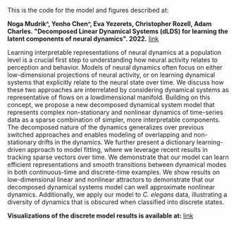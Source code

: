 This is the code for the model and figures described at:

**Noga Mudrik^, Yenho Chen^, Eva Yezerets, Christopher Rozell, Adam Charles. "Decomposed Linear Dynamical Systems (dLDS) for learning the latent components of neural dynamics". 2022.** [link](https://arxiv.org/abs/2206.02972)

Learning interpretable representations of neural dynamics at a population level is a crucial first step to understanding how neural activity relates to perception and behavior. Models of neural dynamics often focus on either low-dimensional projections of neural activity, or on learning dynamical systems that explicitly relate to the neural state over time. We discuss how these two approaches are interrelated by considering dynamical systems as representative of flows on a lowdimensional manifold. Building on this concept, we propose a new decomposed dynamical system model that represents complex non-stationary and nonlinear dynamics of time-series data as a sparse combination of simpler, more interpretable components. The decomposed nature of the dynamics generalizes over previous switched approaches and enables modeling of overlapping and non-stationary drifts in the dynamics. We further present a dictionary learning-driven approach to model fitting, where we leverage recent results in tracking sparse vectors over time. We demonstrate that our model can learn efficient representations and smooth transitions between dynamical modes in both continuous-time and discrete-time examples. We show results on low-dimensional linear and nonlinear attractors to demonstrate that our decomposed dynamical systems model can well approximate nonlinear dynamics. Additionally, we apply our model to _C. elegans_ data, illustrating a diversity of dynamics that is obscured when classified into discrete states.


**Visualizations of the discrete model results is available at:** [link](https://colab.research.google.com/drive/1PgskOtYoLL83ecXz_ALXk9oLofR2AeRf?usp=sharing)
